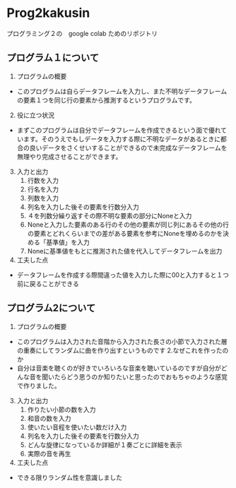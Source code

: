 # Prog2kakusin
プログラミング２の　google colab ためのリポジトリ
## プログラム１について
1. プログラムの概要
  * このプログラムは自らデータフレームを入力し、また不明なデータフレームの要素１つを同じ行の要素から推測するというプログラムです。
2. 役に立つ状況
  * まずこのプログラムは自分でデータフレームを作成できるという面で優れています。そのうえでもしデータを入力する際に不明なデータがあるときに都合の良いデータをさくせいすることができるので未完成なデータフレームを無理やり完成させることができます。
3. 入力と出力
    1. 行数を入力
    2. 行名を入力
    3. 列数を入力
    4. 列名を入力した後その要素を行数分入力
    5. ４を列数分繰り返すその際不明な要素の部分にNoneと入力
    6. Noneと入力した要素のある行のその他の要素が同じ列にあるその他の行の要素とどれくらいまでの差がある要素を参考にNoneを埋めるのかを決める「基準値」を入力
    7. Noneに基準値をもとに推測された値を代入してデータフレームを出力
4. 工夫した点
  * データフレームを作成する際間違った値を入力した際に00と入力すると１つ前に戻ることができる
## プログラム2について
1. プログラムの概要
  * このプログラムは入力された音階から入力された長さの小節で入力された層の重奏にしてランダムに曲を作り出すというものです
2.なぜこれを作ったのか
  * 自分は音楽を聴くのが好きでいろいろな音楽を聴いているのですが自分がどんな音を聞いたらどう思うのか知りたいと思ったのでおもちゃのような感覚で作りました。
3. 入力と出力
    1. 作りたい小節の数を入力
    2. 和音の数を入力
    3. 使いたい音程を使いたい数だけ入力
    4. 列名を入力した後その要素を行数分入力
    5. どんな旋律になっているか詳細が１奏ごとに詳細を表示
    6. 実際の音を再生
4. 工夫した点
  * できる限りランダム性を意識しました
